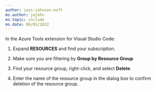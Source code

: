 ```yaml
---
author: jess-johnson-msft
ms.author: jejohn
ms.topic: include
ms.date: 06/01/2022
---
```


In the Azure Tools extension for Visual Studio Code:

1. Expand **RESOURCES** and find your subscription.

1. Make sure you are filtering by **Group by Resource Group**

1. Find your resource group, right-click, and select **Delete**.

1. Enter the name of the resource group in the dialog box to confirm deletion of the resource group.	
